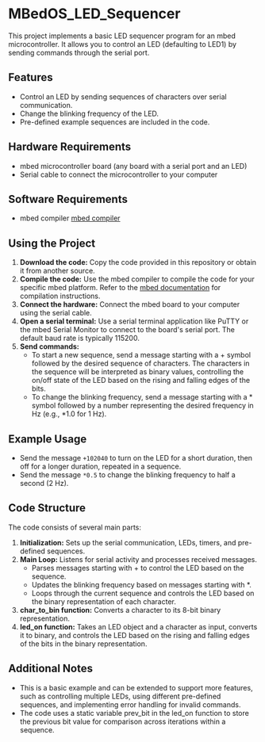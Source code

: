 # MBedOS_LED_Sequencer

This project implements a basic LED sequencer program for an mbed microcontroller. It allows you to control an LED (defaulting to LED1) by sending commands through the serial port.

## Features
- Control an LED by sending sequences of characters over serial communication.
- Change the blinking frequency of the LED.
- Pre-defined example sequences are included in the code.

## Hardware Requirements
- mbed microcontroller board (any board with a serial port and an LED)
- Serial cable to connect the microcontroller to your computer

## Software Requirements
- mbed compiler [mbed compiler](https://os.mbed.com/docs/mbed-os/v6.9/build-tools/mbed-online-compiler.html)

## Using the Project
1. **Download the code:** Copy the code provided in this repository or obtain it from another source.
2. **Compile the code:** Use the mbed compiler to compile the code for your specific mbed platform. Refer to the [mbed documentation](https://os.mbed.com/docs/mbed-studio/current/getting-started/index.html) for compilation instructions.
3. **Connect the hardware:** Connect the mbed board to your computer using the serial cable.
4. **Open a serial terminal:** Use a serial terminal application like PuTTY or the mbed Serial Monitor to connect to the board's serial port. The default baud rate is typically 115200.
5. **Send commands:**
    - To start a new sequence, send a message starting with a + symbol followed by the desired sequence of characters. The characters in the sequence will be interpreted as binary values, controlling the on/off state of the LED based on the rising and falling edges of the bits.
    - To change the blinking frequency, send a message starting with a * symbol followed by a number representing the desired frequency in Hz (e.g., *1.0 for 1 Hz).

## Example Usage
- Send the message `+102040` to turn on the LED for a short duration, then off for a longer duration, repeated in a sequence.
- Send the message `*0.5` to change the blinking frequency to half a second (2 Hz).

## Code Structure
The code consists of several main parts:

1. **Initialization:** Sets up the serial communication, LEDs, timers, and pre-defined sequences.
2. **Main Loop:** Listens for serial activity and processes received messages.
    - Parses messages starting with + to control the LED based on the sequence.
    - Updates the blinking frequency based on messages starting with *.
    - Loops through the current sequence and controls the LED based on the binary representation of each character.
3. **char_to_bin function:** Converts a character to its 8-bit binary representation.
4. **led_on function:** Takes an LED object and a character as input, converts it to binary, and controls the LED based on the rising and falling edges of the bits in the binary representation.

## Additional Notes
- This is a basic example and can be extended to support more features, such as controlling multiple LEDs, using different pre-defined sequences, and implementing error handling for invalid commands.
- The code uses a static variable prev_bit in the led_on function to store the previous bit value for comparison across iterations within a sequence.
